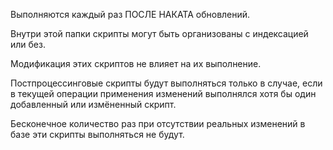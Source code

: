 ﻿Выполняются каждый раз ПОСЛЕ НАКАТА обновлений.

Внутри этой папки скрипты могут быть организованы с индексацией или без. 

Модификация этих скриптов не влияет на их выполнение.

Постпроцессинговые скрипты будут выполняться только в случае, если в текущей операции применения изменений выполнялся хотя бы один добавленный или измёненный скрипт.

Бесконечное количество раз при отсутствии реальных изменений в базе эти скрипты выполняться не будут.